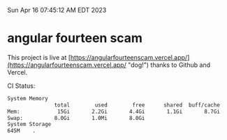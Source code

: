 Sun Apr 16 07:45:12 AM EDT 2023

# angular fourteen scam


This project is live at [https://angularfourteenscam.vercel.app/](https://angularfourteenscam.vercel.app/ "dog!") thanks to Github and Vercel.

CI Status: 

```bash
System Memory
               total        used        free      shared  buff/cache   available
Mem:            15Gi       2.2Gi       4.4Gi       1.1Gi       8.7Gi        11Gi
Swap:          8.0Gi       1.0Mi       8.0Gi
System Storage
645M	.
```
